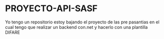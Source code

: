 # PROYECTO-API-SASF
Yo tengo un repositorio estoy bajando el proyecto de las pre pasantias en el cual tengo que realizar un backend con.net y hacerlo con una plantilla DIFARE
